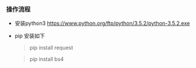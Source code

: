### 操作流程

- 安装python3
  https://www.python.org/ftp/python/3.5.2/python-3.5.2.exe

- pip  安装如下
  > pip install request
  
  > pip install bs4

  

